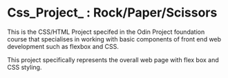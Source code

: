 # Css_Project_ : Rock/Paper/Scissors

This is the CSS/HTML Project specifed in the Odin Project foundation course that specialises in working with basic components of front end web development such as flexbox and CSS.

This project specifically represents the overall web page with flex box and CSS styling.
